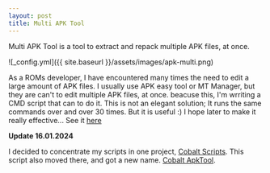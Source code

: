 ```yaml
---
layout: post
title: Multi APK Tool
---
```


Multi APK Tool is a tool to extract and repack multiple APK files, at once.

![_config.yml]({{ site.baseurl }}/assets/images/apk-multi.png)

As a ROMs developer, I have encountered many times the need to edit a large amount of APK files.
I usually use APK easy tool or MT Manager, but they are can't to edit multiple APK files, at once.
beacuse this, I'm wrriting a CMD script that can to do it. 
This is not an elegant solution; It runs the same commands over and over 30 times.
But it is useful :)
I hope later to make it really effective...
See it [here](https://github.com/AshiVered/APK-Multi-Tool)


**Update 16.01.2024**

I decided to concentrate my scripts in one project, [Cobalt Scripts](https://github.com/AshiVered/Cobalt-Scripts).
This script also moved there, and got a new name.
[Cobalt ApkTool](https://github.com/AshiVered/Cobalt-Scripts/tree/main/Cobalt-ApkTool).
